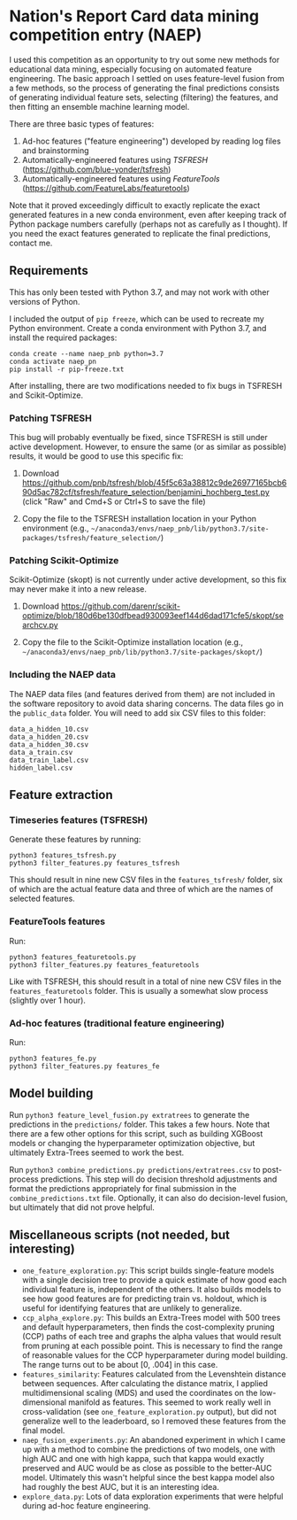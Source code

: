 # Nation's Report Card data mining competition entry (NAEP)

I used this competition as an opportunity to try out some new methods for educational data mining, especially focusing on automated feature engineering. The basic approach I settled on uses feature-level fusion from a few methods, so the process of generating the final predictions consists of generating individual feature sets, selecting (filtering) the features, and then fitting an ensemble machine learning model.

There are three basic types of features:

1. Ad-hoc features ("feature engineering") developed by reading log files and brainstorming
2. Automatically-engineered features using _TSFRESH_ (<https://github.com/blue-yonder/tsfresh>)
3. Automatically-engineered features using _FeatureTools_ (<https://github.com/FeatureLabs/featuretools>)

Note that it proved exceedingly difficult to exactly replicate the exact generated features in a new conda environment, even after keeping track of Python package numbers carefully (perhaps not as carefully as I thought). If you need the exact features generated to replicate the final predictions, contact me.

## Requirements

This has only been tested with Python 3.7, and may not work with other versions of Python.

I included the output of `pip freeze`, which can be used to recreate my Python environment. Create a conda environment with Python 3.7, and install the required packages:

    conda create --name naep_pnb python=3.7
    conda activate naep_pn
    pip install -r pip-freeze.txt

After installing, there are two modifications needed to fix bugs in TSFRESH and Scikit-Optimize.

### Patching TSFRESH

This bug will probably eventually be fixed, since TSFRESH is still under active development. However, to ensure the same (or as similar as possible) results, it would be good to use this specific fix:

1. Download <https://github.com/pnb/tsfresh/blob/45f5c63a38812c9de26977165bcb690d5ac782cf/tsfresh/feature_selection/benjamini_hochberg_test.py> (click "Raw" and Cmd+S or Ctrl+S to save the file)

2. Copy the file to the TSFRESH installation location in your Python environment (e.g., `~/anaconda3/envs/naep_pnb/lib/python3.7/site-packages/tsfresh/feature_selection/`)

### Patching Scikit-Optimize

Scikit-Optimize (skopt) is not currently under active development, so this fix may never make it into a new release.

1. Download <https://github.com/darenr/scikit-optimize/blob/180d6be130dfbead930093eef144d6dad171cfe5/skopt/searchcv.py>

2. Copy the file to the Scikit-Optimize installation location (e.g., `~/anaconda3/envs/naep_pnb/lib/python3.7/site-packages/skopt/`)

### Including the NAEP data

The NAEP data files (and features derived from them) are not included in the software repository to avoid data sharing concerns. The data files go in the `public_data` folder. You will need to add six CSV files to this folder:

    data_a_hidden_10.csv
    data_a_hidden_20.csv
    data_a_hidden_30.csv
    data_a_train.csv
    data_train_label.csv
    hidden_label.csv

## Feature extraction

### Timeseries features (TSFRESH)

Generate these features by running:

    python3 features_tsfresh.py
    python3 filter_features.py features_tsfresh

This should result in nine new CSV files in the `features_tsfresh/` folder, six of which are the actual feature data and three of which are the names of selected features.

### FeatureTools features

Run:

    python3 features_featuretools.py
    python3 filter_features.py features_featuretools

Like with TSFRESH, this should result in a total of nine new CSV files in the `features_featuretools` folder. This is usually a somewhat slow process (slightly over 1 hour).

### Ad-hoc features (traditional feature engineering)

Run:

    python3 features_fe.py
    python3 filter_features.py features_fe

## Model building

Run `python3 feature_level_fusion.py extratrees` to generate the predictions in the `predictions/` folder. This takes a few hours. Note that there are a few other options for this script, such as building XGBoost models or changing the hyperparameter optimization objective, but ultimately Extra-Trees seemed to work the best.

Run `python3 combine_predictions.py predictions/extratrees.csv` to post-process predictions. This step will do decision threshold adjustments and format the predictions appropriately for final submission in the `combine_predictions.txt` file. Optionally, it can also do decision-level fusion, but ultimately that did not prove helpful.

## Miscellaneous scripts (not needed, but interesting)

* `one_feature_exploration.py`: This script builds single-feature models with a single decision tree to provide a quick estimate of how good each individual feature is, independent of the others. It also builds models to see how good features are for predicting train vs. holdout, which is useful for identifying features that are unlikely to generalize.
* `ccp_alpha_explore.py`: This builds an Extra-Trees model with 500 trees and default hyperparameters, then finds the cost-complexity pruning (CCP) paths of each tree and graphs the alpha values that would result from pruning at each possible point. This is necessary to find the range of reasonable values for the CCP hyperparameter during model building. The range turns out to be about [0, .004] in this case.
* `features_similarity`: Features calculated from the Levenshtein distance between sequences. After calculating the distance matrix, I applied multidimensional scaling (MDS) and used the coordinates on the low-dimensional manifold as features. This seemed to work really well in cross-validation (see `one_feature_exploration.py` output), but did not generalize well to the leaderboard, so I removed these features from the final model.
* `naep_fusion_experiments.py`: An abandoned experiment in which I came up with a method to combine the predictions of two models, one with high AUC and one with high kappa, such that kappa would exactly preserved and AUC would be as close as possible to the better-AUC model. Ultimately this wasn't helpful since the best kappa model also had roughly the best AUC, but it is an interesting idea.
* `explore_data.py`: Lots of data exploration experiments that were helpful during ad-hoc feature engineering.
